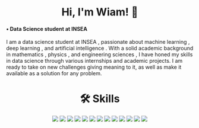   <p>
  <h1 align="center">Hi, I'm Wiam! 👋</h1>
  <p>
  <h4>• Data Science student at INSEA</h4>
  I am a data science student at INSEA , passionate about machine learning , deep learning , and artificial intelligence . With a solid academic background in mathematics , physics , and engineering sciences , I have honed my skills in data science through various internships and academic projects. I am ready to take on new challenges giving meaning to it, as well as make it available as a solution for any problem.
  </p>
</p>
<h1 align="center">🛠 Skills</h1>
<p align="center">
   <a>
    <img src="https://img.shields.io/badge/Python-023373?style=for-the-badge&logo=python&logoColor=white"/>
  </a>
   <a>
    <img src="https://img.shields.io/badge/R-023373?style=for-the-badge&logo=R&logoColor=white"/>
  </a> 
   <a>
    <img src="https://img.shields.io/badge/C-023373?style=for-the-badge&logo=C&logoColor=white"/>
  </a> 
  <a>
    <img src="https://img.shields.io/badge/Java-023373?style=for-the-badge&logo=Java&logoColor=white"/>
  </a>
 
  <a>
    <img src="https://img.shields.io/badge/HTML5-023373?style=for-the-badge&logo=html5&logoColor=white"/>
  </a>
  <a>
    <img src="https://img.shields.io/badge/Sass-023373?style=for-the-badge&logo=sass&logoColor=white"/>
  </a>
  <a>
    <img src="https://img.shields.io/badge/numpy-023373?style=for-the-badge&logo=numpy&logoColor=white"/>
  </a> 
  <a>
    <img src="https://img.shields.io/badge/pandas-023373?style=for-the-badge&logo=pandas&logoColor=white"/>
  </a> 
  <a>
    <img src="https://img.shields.io/badge/PostgreSQL-023373?style=for-the-badge&logo=postgresql&logoColor=white"/>
  </a> 
  <a>
    <img src="https://img.shields.io/badge/MySQL-023373?style=for-the-badge&logo=mysql&logoColor=white"/>
  </a> 
   <a>
    <img src="https://img.shields.io/badge/Oracle-023373?style=for-the-badge&logo=oracle&logoColor=white"/>
  </a> 
  <a>
    <img src="https://img.shields.io/badge/Visual%20Studio%20Code-023373?style=for-the-badge&logo=visual-studio-code&logoColor=white"/>
  </a> 
   <a>
    <img src="https://img.shields.io/badge/PowerBI-023373?style=for-the-badge&logo=PowerBI&logoColor=white"/>
  </a> 
 
</p>

